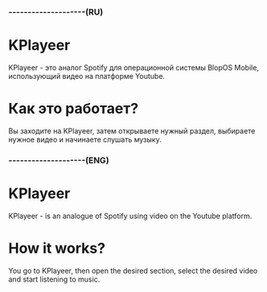 ### --------------------(RU)
# KPlayeer
KPlayeer - это аналог Spotify для операционной системы BlopOS Mobile, использующий видео на платформе Youtube.
# Как это работает?
Вы заходите на KPlayeer, затем открываете нужный раздел, выбираете нужное видео и начинаете слушать музыку.
### --------------------(ENG)
# KPlayeer
KPlayeer - is an analogue of Spotify using video on the Youtube platform.
# How it works?
You go to KPlayeer, then open the desired section, select the desired video and start listening to music.
